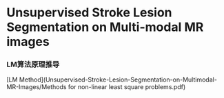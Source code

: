 # Unsupervised Stroke Lesion Segmentation on Multi-modal MR images

### LM算法原理推导
[LM Method](Unsupervised-Stroke-Lesion-Segmentation-on-Multimodal-MR-Images/Methods for non-linear least square problems.pdf)
